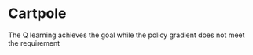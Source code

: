 # Cartpole
The Q learning achieves the goal while the policy gradient does not meet the requirement 
